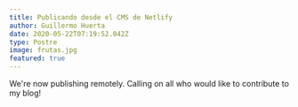 ```yaml
---
title: Publicando desde el CMS de Netlify
author: Guillermo Huerta
date: 2020-05-22T07:19:52.042Z
type: Postre
image: frutas.jpg
featured: true
---
```


We're now publishing remotely. Calling on all who would like to contribute to my blog!

<!-- <iframe width="560" height="315" src="https://www.youtube.com/embed/jsLUidiYm0w" frameborder="0" allow="accelerometer; autoplay; encrypted-media; gyroscope; picture-in-picture" allowfullscreen></iframe> -->
